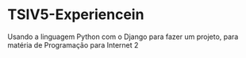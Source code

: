 # TSIV5-Experiencein

Usando a linguagem Python com o Django para fazer um projeto, para matéria de Programação para Internet 2
